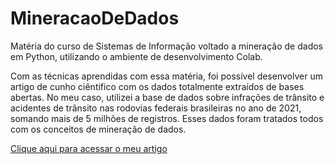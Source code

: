 # MineracaoDeDados
Matéria do curso de Sistemas de Informação voltado a mineração de dados em Python, utilizando o ambiente de desenvolvimento Colab.

Com as técnicas aprendidas com essa matéria, foi possível desenvolver um artigo de cunho ciêntifico com os dados totalmente extraídos de bases abertas. No meu caso, utilizei a base de dados sobre infrações de trânsito e acidentes de trânsito nas rodovias federais brasileiras no ano de 2021, somando mais de 5 milhões de registros. Esses dados foram tratados todos com os conceitos de mineração de dados.

[Clique aqui para acessar o meu artigo]([https://curriculoonlinemateus.vercel.app/experiencia.html](https://materdeiedu-my.sharepoint.com/:b:/g/personal/m_stangherlin_unimater_com_br/EZWa9dhL2k1KrV9uEabfmtEBPiTlIXaxVhGWlDdqnAKauA?e=kB4vWe)https://materdeiedu-my.sharepoint.com/:b:/g/personal/m_stangherlin_unimater_com_br/EZWa9dhL2k1KrV9uEabfmtEBPiTlIXaxVhGWlDdqnAKauA?e=kB4vWe)
